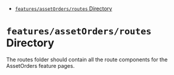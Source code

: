 <!-- START doctoc generated TOC please keep comment here to allow auto update -->
<!-- DON'T EDIT THIS SECTION, INSTEAD RE-RUN doctoc TO UPDATE -->

- [`features/assetOrders/routes` Directory](#featuresassetordersroutes-directory)

<!-- END doctoc generated TOC please keep comment here to allow auto update -->

# `features/assetOrders/routes` Directory

The routes folder should contain all the route components for the AssetOrders feature pages.
